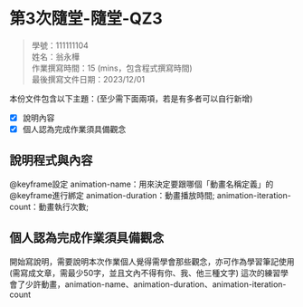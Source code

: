 # 第3次隨堂-隨堂-QZ3
>
>學號：111111104
><br />
>姓名：翁永樺
><br />
>作業撰寫時間：15 (mins，包含程式撰寫時間)
><br />
>最後撰寫文件日期：2023/12/01
>

本份文件包含以下主題：(至少需下面兩項，若是有多者可以自行新增)
- [x] 說明內容
- [x] 個人認為完成作業須具備觀念

## 說明程式與內容

@keyframe設定
animation-name：用來決定要跟哪個「動畫名稱定義」的@keyframe進行綁定
animation-duration：動畫播放時間;
animation-iteration-count：動畫執行次數;

## 個人認為完成作業須具備觀念

開始寫說明，需要說明本次作業個人覺得需學會那些觀念，亦可作為學習筆記使用 (需寫成文章，需最少50字，並且文內不得有你、我、他三種文字)
這次的練習學會了少許動畫，animation-name、animation-duration、animation-iteration-count